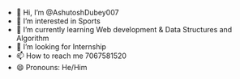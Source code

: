 - 👋 Hi, I’m @AshutoshDubey007
- 👀 I’m interested in Sports 
- 🌱 I’m currently learning Web development & Data Structures and Algorithm
- 💞️ I’m looking for Internship
- 📫 How to reach me 7067581520
- 😄 Pronouns: He/Him

<!---
AshutoshDubey007/AshutoshDubey007 is a ✨ special ✨ repository because its `README.md` (this file) appears on your GitHub profile.
You can click the Preview link to take a look at your changes.
--->
